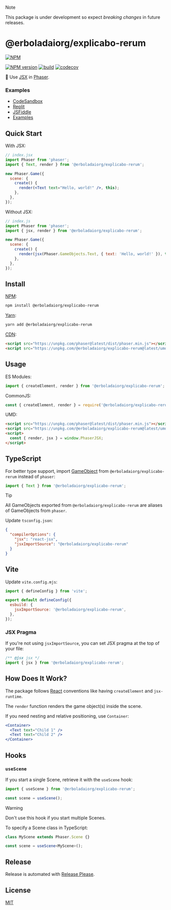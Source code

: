 > [!NOTE]
> This package is under development so expect _breaking changes_ in future releases.

# @erboladaiorg/explicabo-rerum

[![NPM](https://nodei.co/npm/@erboladaiorg/explicabo-rerum.png)](https://nodei.co/npm/@erboladaiorg/explicabo-rerum/)

[![NPM version](https://img.shields.io/npm/v/@erboladaiorg/explicabo-rerum.svg)](https://www.npmjs.com/package/@erboladaiorg/explicabo-rerum)
[![build](https://github.com/erboladaiorg/explicabo-rerum/actions/workflows/build.yml/badge.svg)](https://github.com/erboladaiorg/explicabo-rerum/actions/workflows/build.yml)
[![codecov](https://codecov.io/gh/remarkablegames/@erboladaiorg/explicabo-rerum/graph/badge.svg?token=EZEOFDL9ME)](https://codecov.io/gh/remarkablegames/@erboladaiorg/explicabo-rerum)

📝 Use [JSX](https://facebook.github.io/jsx/) in [Phaser](https://phaser.io/).

### Examples

- [CodeSandbox](https://codesandbox.io/p/devbox/@erboladaiorg/explicabo-rerum-9ldp6n)
- [Replit](https://replit.com/@remarkablemark/@erboladaiorg/explicabo-rerum)
- [JSFiddle](https://jsfiddle.net/remarkablemark/dLhvuo42/)
- [Examples](https://github.com/erboladaiorg/explicabo-rerum/tree/master/examples)

## Quick Start

With JSX:

```jsx
// index.jsx
import Phaser from 'phaser';
import { Text, render } from '@erboladaiorg/explicabo-rerum';

new Phaser.Game({
  scene: {
    create() {
      render(<Text text="Hello, world!" />, this);
    },
  },
});
```

Without JSX:

```js
// index.js
import Phaser from 'phaser';
import { jsx, render } from '@erboladaiorg/explicabo-rerum';

new Phaser.Game({
  scene: {
    create() {
      render(jsx(Phaser.GameObjects.Text, { text: 'Hello, world!' }), this);
    },
  },
});
```

## Install

[NPM](https://www.npmjs.com/package/@erboladaiorg/explicabo-rerum):

```sh
npm install @erboladaiorg/explicabo-rerum
```

[Yarn](https://yarnpkg.com/package/@erboladaiorg/explicabo-rerum):

```sh
yarn add @erboladaiorg/explicabo-rerum
```

[CDN](https://unpkg.com/browse/@erboladaiorg/explicabo-rerum/):

```html
<script src="https://unpkg.com/phaser@latest/dist/phaser.min.js"></script>
<script src="https://unpkg.com/@erboladaiorg/explicabo-rerum@latest/umd/@erboladaiorg/explicabo-rerum.min.js"></script>
```

## Usage

ES Modules:

```js
import { createElement, render } from '@erboladaiorg/explicabo-rerum';
```

CommonJS:

```js
const { createElement, render } = require('@erboladaiorg/explicabo-rerum');
```

UMD:

```html
<script src="https://unpkg.com/phaser@latest/dist/phaser.min.js"></script>
<script src="https://unpkg.com/@erboladaiorg/explicabo-rerum@latest/umd/@erboladaiorg/explicabo-rerum.min.js"></script>
<script>
  const { render, jsx } = window.PhaserJSX;
</script>
```

## TypeScript

For better type support, import [GameObject](https://photonstorm.github.io/phaser3-docs/Phaser.GameObjects.html) from `@erboladaiorg/explicabo-rerum` instead of `phaser`:

```ts
import { Text } from '@erboladaiorg/explicabo-rerum';
```

> [!TIP]
> All GameObjects exported from `@erboladaiorg/explicabo-rerum` are aliases of GameObjects from `phaser`.

Update `tsconfig.json`:

```json
{
  "compilerOptions": {
    "jsx": "react-jsx",
    "jsxImportSource": "@erboladaiorg/explicabo-rerum"
  }
}
```

## Vite

Update `vite.config.mjs`:

```js
import { defineConfig } from 'vite';

export default defineConfig({
  esbuild: {
    jsxImportSource: '@erboladaiorg/explicabo-rerum',
  },
});
```

### JSX Pragma

If you're not using `jsxImportSource`, you can set JSX pragma at the top of your file:

```jsx
/** @jsx jsx */
import { jsx } from '@erboladaiorg/explicabo-rerum';
```

## How Does It Work?

The package follows [React](https://react.dev/) conventions like having `createElement` and `jsx-runtime`.

The `render` function renders the game object(s) inside the scene.

If you need nesting and relative positioning, use `Container`:

```jsx
<Container>
  <Text text="Child 1" />
  <Text text="Child 2" />
</Container>
```

## Hooks

### `useScene`

If you start a single Scene, retrieve it with the `useScene` hook:

```js
import { useScene } from '@erboladaiorg/explicabo-rerum';

const scene = useScene();
```

> [!WARNING]
> Don't use this hook if you start multiple Scenes.

To specify a Scene class in TypeScript:

```ts
class MyScene extends Phaser.Scene {}

const scene = useScene<MyScene>();
```

## Release

Release is automated with [Release Please](https://github.com/googleapis/release-please).

## License

[MIT](https://github.com/erboladaiorg/explicabo-rerum/blob/master/LICENSE)
